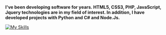 <b>I've been developing software for years. HTML5, CSS3, PHP, JavaScript, Jquery technologies are in my field of interest. In addition, I have developed projects with Python and C# and Node.Js.</b><br>

[![My Skills](https://skills.thijs.gg/icons?i=js,html,css,php,jquery,mysql)](#)


